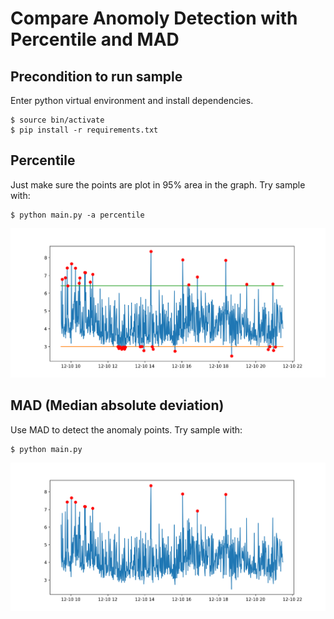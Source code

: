 # Compare Anomoly Detection with Percentile and MAD

## Precondition to run sample
Enter python virtual environment and install dependencies.
```
$ source bin/activate
$ pip install -r requirements.txt
```

## Percentile
Just make sure the points are plot in 95% area in the graph. Try sample with:

```
$ python main.py -a percentile
```

![screenshot-percentile](https://github.com/howardchn/anom-mad/raw/master/images/anom-percentile.png)

## MAD (Median absolute deviation)
Use MAD to detect the anomaly points. Try sample with:

```
$ python main.py
```

![screenshot-mad](https://github.com/howardchn/anom-mad/raw/master/images/anom-mad.png)